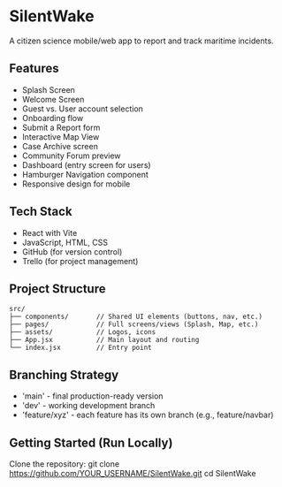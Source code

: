 # SilentWake
A citizen science mobile/web app to report and track maritime incidents.


## Features
- Splash Screen
- Welcome Screen
- Guest vs. User account selection
- Onboarding flow
- Submit a Report form
- Interactive Map View
- Case Archive screen
- Community Forum preview
- Dashboard (entry screen for users)
- Hamburger Navigation component
- Responsive design for mobile


## Tech Stack
- React with Vite
- JavaScript, HTML, CSS
- GitHub (for version control)
- Trello (for project management)


## Project Structure

```
src/
├── components/       // Shared UI elements (buttons, nav, etc.)
├── pages/            // Full screens/views (Splash, Map, etc.)
├── assets/           // Logos, icons
├── App.jsx           // Main layout and routing
└── index.jsx         // Entry point
```


## Branching Strategy
- 'main' - final production-ready version
- 'dev' - working development branch
- 'feature/xyz' - each feature has its own branch (e.g., feature/navbar)


## Getting Started (Run Locally)
Clone the repository:
   git clone https://github.com/YOUR_USERNAME/SilentWake.git
   cd SilentWake


